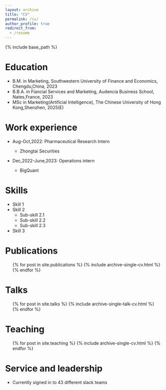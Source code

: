 ```yaml
---
layout: archive
title: "CV"
permalink: /cv/
author_profile: true
redirect_from:
  - /resume
---
```


{% include base_path %}

Education
======
* B.M. in Marketing, Southwestern University of Finance and Economics, Chengdu,China, 2023
* B.B.A. in Fiancial Services and Marketing, Audencia Business School, Nates,France, 2023
* MSc in Marketing(Artificial Intelligence), The Chinese University of Hong Kong,Shenzhen, 2025(E)

Work experience
======
* Aug-Oct,2022: Pharmaceutical Research Intern
  * Zhongtai Securities

* Dec,2022-June,2023: Operations intern
  * BigQuant

  
Skills
======
* Skill 1
* Skill 2
  * Sub-skill 2.1
  * Sub-skill 2.2
  * Sub-skill 2.3
* Skill 3

Publications
======
  <ul>{% for post in site.publications %}
    {% include archive-single-cv.html %}
  {% endfor %}</ul>
  
Talks
======
  <ul>{% for post in site.talks %}
    {% include archive-single-talk-cv.html %}
  {% endfor %}</ul>
  
Teaching
======
  <ul>{% for post in site.teaching %}
    {% include archive-single-cv.html %}
  {% endfor %}</ul>
  
Service and leadership
======
* Currently signed in to 43 different slack teams
